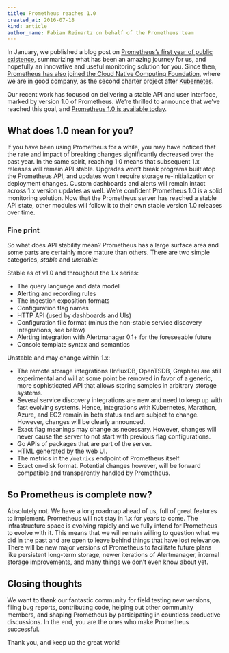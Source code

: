 ```yaml
---
title: Prometheus reaches 1.0
created_at: 2016-07-18
kind: article
author_name: Fabian Reinartz on behalf of the Prometheus team
---
```


In January, we published a blog post on [Prometheus’s first year of public existence](https://prometheus.io/blog/2016/01/26/one-year-of-open-prometheus-development/), summarizing what has been an amazing journey for us, and hopefully an innovative and useful monitoring solution for you.
Since then, [Prometheus has also joined the Cloud Native Computing Foundation](https://prometheus.io/blog/2016/05/09/prometheus-to-join-the-cloud-native-computing-foundation/), where we are in good company, as the second charter project after [Kubernetes](http://kubernetes.io/).

Our recent work has focused on delivering a stable API and user interface, marked by version 1.0 of Prometheus.
We’re thrilled to announce that we’ve reached this goal, and [Prometheus 1.0 is available today](https://github.com/prometheus/prometheus/releases/tag/v1.0.0).

## What does 1.0 mean for you?

If you have been using Prometheus for a while, you may have noticed that the rate and impact of breaking changes significantly decreased over the past year.
In the same spirit, reaching 1.0 means that subsequent 1.x releases will remain API stable. Upgrades won’t break programs built atop the Prometheus API, and updates won’t require storage re-initialization or deployment changes. Custom dashboards and alerts will remain intact across 1.x version updates as well.
We’re confident Prometheus 1.0 is a solid monitoring solution. Now that the Prometheus server has reached a stable API state, other modules will follow it to their own stable version 1.0 releases over time.

<!-- more -->

### Fine print

So what does API stability mean? Prometheus has a large surface area and some parts are certainly more mature than others.
There are two simple categories, _stable_ and _unstable_:

Stable as of v1.0 and throughout the 1.x series:

* The query language and data model
* Alerting and recording rules
* The ingestion exposition formats
* Configuration flag names
* HTTP API (used by dashboards and UIs)
* Configuration file format (minus the non-stable service discovery integrations, see below)
* Alerting integration with Alertmanager 0.1+ for the foreseeable future
* Console template syntax and semantics

Unstable and may change within 1.x:

* The remote storage integrations (InfluxDB, OpenTSDB, Graphite) are still experimental and will at some point be removed in favor of a generic, more sophisticated API that allows storing samples in arbitrary storage systems.
* Several service discovery integrations are new and need to keep up with fast evolving systems. Hence, integrations with Kubernetes, Marathon, Azure, and EC2 remain in beta status and are subject to change. However, changes will be clearly announced.
* Exact flag meanings may change as necessary. However, changes will never cause the server to not start with previous flag configurations.
* Go APIs of packages that are part of the server.
* HTML generated by the web UI.
* The metrics in the `/metrics` endpoint of Prometheus itself.
* Exact on-disk format. Potential changes however, will be forward compatible and transparently handled by Prometheus.

## So Prometheus is complete now?

Absolutely not. We have a long roadmap ahead of us, full of great features to implement. Prometheus will not stay in 1.x for years to come. The infrastructure space is evolving rapidly and we fully intend for Prometheus to evolve with it.
This means that we will remain willing to question what we did in the past and are open to leave behind things that have lost relevance. There will be new major versions of Prometheus to facilitate future plans like persistent long-term storage, newer iterations of Alertmanager, internal storage improvements, and many things we don’t even know about yet.

## Closing thoughts

We want to thank our fantastic community for field testing new versions, filing bug reports, contributing code, helping out other community members, and shaping Prometheus by participating in countless productive discussions.
In the end, you are the ones who make Prometheus successful.

Thank you, and keep up the great work!

